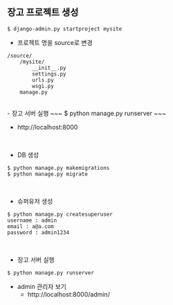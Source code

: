 ## 장고 프로젝트 생성 
~~~
$ django-admin.py startproject mysite
~~~

- 프로젝트 명을 source로 변경 
~~~
/source/
    /mysite/
        __init__.py
        settings.py
        urls.py
        wsgi.py
    manage.py
~~~    


<br>
- 장고 서버 실행 
~~~
$ python manage.py runserver
~~~

- http://localhost:8000

<br/>
    

- DB 생성 
~~~    
$ python manage.py makemigrations
$ python manage.py migrate 
~~~

<br/>

- 슈퍼유저 생성 
~~~
$ python manage.py createsuperuser
username : admin
email : a@a.com
password : admin1234
~~~

<br/>

- 장고 서버 실행 
~~~
$ python manage.py runserver
~~~

- admin 관리자 보기 
    - http://localhost:8000/admin/
    


    
